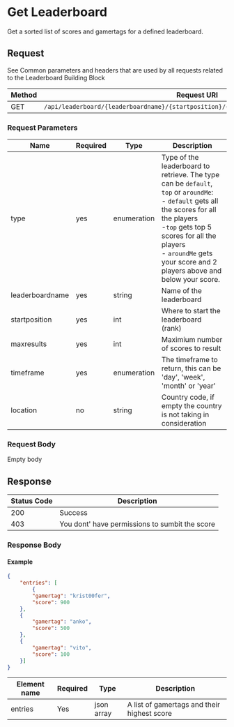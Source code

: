 # Get Leaderboard

Get a sorted list of scores and gamertags for a defined leaderboard.

## Request

See Common parameters and headers that are used by all requests related to the Leaderboard Building Block

Method  | Request URI
------- | -----------
GET     | `/api/leaderboard/{leaderboardname}/{startposition}/{maxresults}/{timeframe}/{location}`

### Request Parameters

Name        | Required |   Type   | Description
------------|----------|----------|------------
type|yes|enumeration|Type of the leaderboard to retrieve. The type can be `default`, `top` or `aroundMe`:<br>- `default` gets all the scores for all the players<br>-`top` gets top 5 scores for all the players<br>- `aroundMe` gets your score and 2 players above and below your score.
leaderboardname|yes|string|Name of the leaderboard
startposition|yes|int|Where to start the leaderboard (rank)
maxresults|yes|int|Maximium number of scores to result
timeframe|yes|enumeration|The timeframe to return, this can be 'day', 'week', 'month' or 'year'
location|no|string|Country code, if empty the country is not taking in consideration

### Request Body

Empty body

## Response

| Status Code | Description |
|-------------|-------------|
|200|Success|
|403|You dont' have permissions to sumbit the score|

### Response Body

#### Example

```json
{
    "entries": [
        {
        "gamertag": "krist00fer",
        "score": 900    
    },
    {
        "gamertag": "anko",
        "score": 500    
    },
    {
        "gamertag": "vito",
        "score": 100    
    }]
}
```

Element name        | Required  | Type       | Description
------------------- | --------- | ---------- | -----------
entries         | Yes       | json array | A list of gamertags and their highest score
